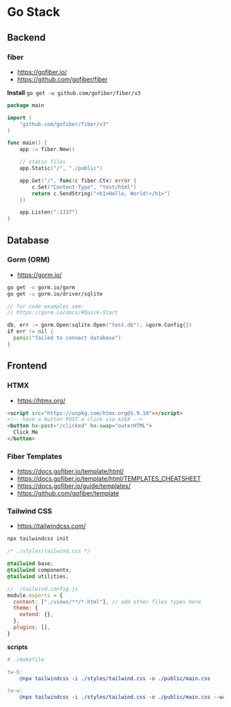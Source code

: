 # Go Stack

## Backend

### fiber
- https://gofiber.io/
- https://github.com/gofiber/fiber 

**Install**
`go get -u github.com/gofiber/fiber/v3`

```go
package main

import (
	"github.com/gofiber/fiber/v3"
)

func main() {
	app := fiber.New()

	// static files
	app.Static("/", "./public")

	app.Get("/", func(c fiber.Ctx) error {
		c.Set("Content-Type", "text/html")
		return c.SendString("<h1>Hello, World!</h1>")
	})

	app.Listen(":1337")
}
```

## Database

### Gorm (ORM)
- https://gorm.io/

```bash
go get -u gorm.io/gorm
go get -u gorm.io/driver/sqlite
```

```go
// for code examples see:
// https://gorm.io/docs/#Quick-Start

db, err := gorm.Open(sqlite.Open("test.db"), &gorm.Config{})
if err != nil {
  panic("failed to connect database")
}
```

## Frontend

### HTMX
- https://htmx.org/

```html
<script src="https://unpkg.com/htmx.org@1.9.10"></script>
<!-- have a button POST a click via AJAX -->
<button hx-post="/clicked" hx-swap="outerHTML">
  Click Me
</button>
```

### Fiber Templates
- https://docs.gofiber.io/template/html/
- https://docs.gofiber.io/template/html/TEMPLATES_CHEATSHEET
- https://docs.gofiber.io/guide/templates/
- https://github.com/gofiber/template

### Tailwind CSS
- https://tailwindcss.com/

```bash
npx tailwindcss init
```

```css
/* ./styles/tailwind.css */

@tailwind base;
@tailwind components;
@tailwind utilities;
```

```js
// ./tailwind.config.js
module.exports = {
  content: ["./views/**/*.html"], // add other files types here
  theme: {
    extend: {},
  },
  plugins: [],
}
```

**scripts**

```makefile
# ./makefile

tw-b:
	@npx tailwindcss -i ./styles/tailwind.css -o ./public/main.css

tw-w:
	@npx tailwindcss -i ./styles/tailwind.css -o ./public/main.css --watch
```
